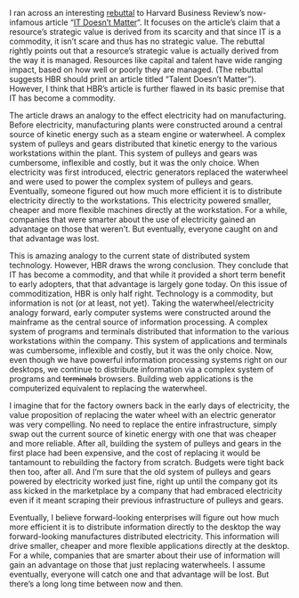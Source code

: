 I ran across an interesting
[rebuttal](http://www.cio.com/archive/080103/work.html) to Harvard
Business Review’s now-infamous article “[IT Doesn’t
Matter](http://www.amazon.com/exec/obidos/ASIN/B00009MBYN/amazingbooks0b0/002-5773571-4079226)“.
It focuses on the article’s claim that a resource’s strategic value is
derived from its scarcity and that since IT is a commodity, it isn’t
scare and thus has no strategic value. The rebuttal rightly points out
that a resource’s strategic value is actually derived from the way it is
managed. Resources like capital and talent have wide ranging impact,
based on how well or poorly they are managed. (The rebuttal suggests HBR
should print an article titled “Talent Doesn’t Matter”). However, I
think that HBR’s article is further flawed in its basic premise that IT
has become a commodity.

The article draws an analogy to the effect electricity had on
manufacturing. Before electricity, manufacturing plants were constructed
around a central source of kinetic energy such as a steam engine or
waterwheel. A complex system of pulleys and gears distributed that
kinetic energy to the various workstations within the plant. This system
of pulleys and gears was cumbersome, inflexible and costly, but it was
the only choice. When electricity was first introduced, electric
generators replaced the waterwheel and were used to power the complex
system of pulleys and gears. Eventually, someone figured out how much
more efficient it is to distribute electricity directly to the
workstations. This electricity powered smaller, cheaper and more
flexible machines directly at the workstation. For a while, companies
that were smarter about the use of electricity gained an advantage on
those that weren’t. But eventually, everyone caught on and that
advantage was lost.

This is amazing analogy to the current state of distributed system
technology. However, HBR draws the wrong conclusion. They conclude that
IT has become a commodity, and that while it provided a short term
benefit to early adopters, that that advantage is largely gone today. On
this issue of commoditization, HBR is only half right. Technology is a
commodity, but information is not (or at least, not yet). Taking the
waterwheel/electricity analogy forward, early computer systems were
constructed around the mainframe as the central source of information
processing. A complex system of programs and terminals distributed that
information to the various workstations within the company. This system
of applications and terminals was cumbersome, inflexible and costly, but
it was the only choice. Now, even though we have powerful information
processing systems right on our desktops, we continue to distribute
information via a complex system of programs and ~~terminals~~ browsers.
Building web applications is the computerized equivalent to replacing
the waterwheel.

I imagine that for the factory owners back in the early days of
electricity, the value proposition of replacing the water wheel with an
electric generator was very compelling. No need to replace the entire
infrastructure, simply swap out the current source of kinetic energy
with one that was cheaper and more reliable. After all, building the
system of pulleys and gears in the first place had been expensive, and
the cost of replacing it would be tantamount to rebuilding the factory
from scratch. Budgets were tight back then too, after all. And I’m sure
that the old system of pulleys and gears powered by electricity worked
just fine, right up until the company got its ass kicked in the
marketplace by a company that had embraced electricity even if it meant
scraping their previous infrastructure of pulleys and gears.

Eventually, I believe forward-looking enterprises will figure out how
much more efficient it is to distribute information directly to the
desktop the way forward-looking manufactures distributed electricity.
This information will drive smaller, cheaper and more flexible
applications directly at the desktop. For a while, companies that are
smarter about their use of information will gain an advantage on those
that just replacing waterwheels. I assume eventually, everyone will
catch one and that advantage will be lost. But there’s a long long time
between now and then.
